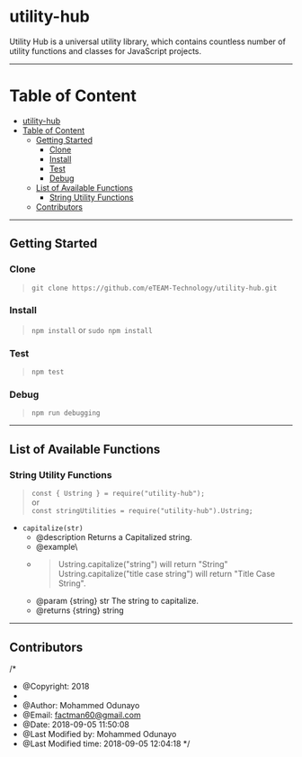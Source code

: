 # utility-hub
Utility Hub is a universal utility library, which contains countless number of utility functions and classes for JavaScript projects.

---
# Table of Content
- [utility-hub](#utility-hub)
- [Table of Content](#table-of-content)
  - [Getting Started](#getting-started)
    - [Clone](#clone)
    - [Install](#install)
    - [Test](#test)
    - [Debug](#debug)
  - [List of Available Functions](#list-of-available-functions)
    - [String Utility Functions](#string-utility-functions)
  - [Contributors](#contributors)

---
## Getting Started
### Clone
> ``` git clone https://github.com/eTEAM-Technology/utility-hub.git ```
### Install
> ``` npm install ``` or ``` sudo npm install ```
### Test
> ``` npm test ```
### Debug
> ``` npm run debugging ```

---
## List of Available Functions
### String Utility Functions
> ``` const { Ustring } = require("utility-hub"); ```\
> or\
> ``` const stringUtilities = require("utility-hub").Ustring; ```
- ```capitalize(str)```
  * @description Returns a Capitalized string.
  * @example\
   * > Ustring.capitalize("string") will return "String"\
   Ustring.capitalize("title case string") will return "Title Case String".
  * @param  {string} str The string to capitalize.
  * @returns {string} string

---
## Contributors
/*
 * @Copyright: 2018
 *
 * @Author: Mohammed Odunayo
 * @Email: factman60@gmail.com
 * @Date: 2018-09-05 11:50:08
 * @Last Modified by: Mohammed Odunayo
 * @Last Modified time: 2018-09-05 12:04:18
 */